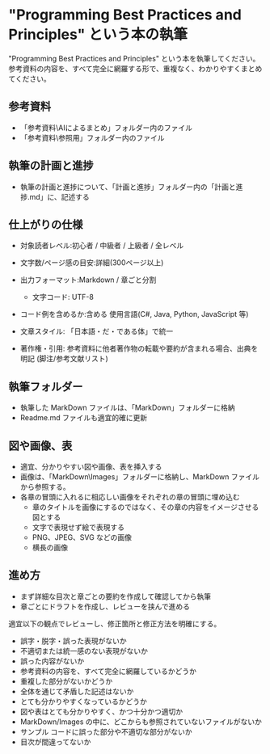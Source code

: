 # "Programming Best Practices and Principles" という本の執筆

"Programming Best Practices and Principles" という本を執筆してください。
参考資料の内容を、すべて完全に網羅する形で、重複なく、わかりやすくまとめてください。

## 参考資料

- 「参考資料\AIによるまとめ」フォルダー内のファイル
- 「参考資料\参照用」フォルダー内のファイル

## 執筆の計画と進捗

- 執筆の計画と進捗について、「計画と進捗」フォルダー内の「計画と進捗.md」に、記述する

## 仕上がりの仕様

- 対象読者レベル:初心者 / 中級者 / 上級者 / 全レベル

- 文字数/ページ感の目安:詳細(300ページ以上)
- 出力フォーマット:Markdown / 章ごと分割
  - 文字コード: UTF-8
- コード例を含めるか:含める 使用言語(C#, Java, Python, JavaScript 等)

- 文章スタイル: 「日本語・だ・である体」で統一
- 著作権・引用: 参考資料に他者著作物の転載や要約が含まれる場合、出典を明記 (脚注/参考文献リスト)

## 執筆フォルダー

- 執筆した MarkDown ファイルは、「MarkDown」フォルダーに格納
- Readme.md ファイルも適宜的確に更新

## 図や画像、表

- 適宜、分かりやすい図や画像、表を挿入する
- 画像は、「MarkDown\Images」フォルダーに格納し、MarkDown ファイルから参照する。
- 各章の冒頭に入れるに相応しい画像をそれぞれの章の冒頭に埋め込む
  - 章のタイトルを画像にするのではなく、その章の内容をイメージさせる図とする
  - 文字で表現せず絵で表現する
  - PNG、JPEG、SVG などの画像
  - 横長の画像

## 進め方

- まず詳細な目次と章ごとの要約を作成して確認してから執筆
- 章ごとにドラフトを作成し、レビューを挟んで進める

適宜以下の観点でレビューし、修正箇所と修正方法を明確にする。

- 誤字・脱字・誤った表現がないか
- 不適切または統一感のない表現がないか
- 誤った内容がないか
- 参考資料の内容を、すべて完全に網羅しているかどうか
- 重複した部分がないかどうか
- 全体を通じて矛盾した記述はないか
- とても分かりやすくなっているかどうか
- 図や表はとても分かりやすく、かつ十分かつ適切か
- MarkDown/Images の中に、どこからも参照されていないファイルがないか
- サンプル コードに誤った部分や不適切な部分がないか
- 目次が間違ってないか

